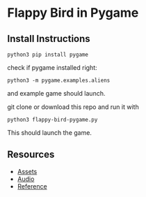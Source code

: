 # Flappy Bird in Pygame
## Install Instructions
    python3 pip install pygame

check if pygame installed right: 

    python3 -m pygame.examples.aliens

and example game should launch.

git clone or download this repo and run it with  

    python3 flappy-bird-pygame.py

This should launch the game.
## Resources
- [Assets](https://github.com/samuelcust/flappy-bird-assets)
- [Audio](https://www.sounds-resource.com/mobile/flappybird/sound/5309/)
- [Reference](https://www.youtube.com/watch?v=UZg49z76cLw)
